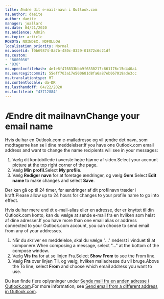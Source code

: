 ```yaml
---
title: Ændre dit e-mail-navn i Outlook.com
ms.author: daeite
author: daeite
manager: joallard
ms.date: 04/21/2020
ms.audience: Admin
ms.topic: article
ROBOTS: NOINDEX, NOFOLLOW
localization_priority: Normal
ms.assetid: f0b69874-8a7b-480c-8329-01872c6c21df
ms.custom:
- "8000036"
- "838"
ms.openlocfilehash: 4e1e6f476833bbb9f6830217c661176c15d440a4
ms.sourcegitcommit: 55eff703a17e500681d8fa6a87eb067019ade3cc
ms.translationtype: MT
ms.contentlocale: da-DK
ms.lasthandoff: 04/22/2020
ms.locfileid: "43712884"
---
```

# <a name="change-your-email-name"></a><span data-ttu-id="a4b49-102">Ændre dit mailnavn</span><span class="sxs-lookup"><span data-stu-id="a4b49-102">Change your email name</span></span>

<span data-ttu-id="a4b49-103">Hvis du har en Outlook.com e-mailadresse og vil ændre det navn, som modtagerne kan se i dine meddelelser:</span><span class="sxs-lookup"><span data-stu-id="a4b49-103">If you have one Outlook.com email address and want to change the name recipients will see in your messages:</span></span>
  
1. <span data-ttu-id="a4b49-104">Vælg dit kontobillede i øverste højre hjørne af siden.</span><span class="sxs-lookup"><span data-stu-id="a4b49-104">Select your account picture at the top right corner of the page.</span></span>
2. <span data-ttu-id="a4b49-105">Vælg **Min profil**.</span><span class="sxs-lookup"><span data-stu-id="a4b49-105">Select **My profile**.</span></span>
3. <span data-ttu-id="a4b49-106">Vælg **Rediger navn** for at foretage ændringer, og vælg **Gem**.</span><span class="sxs-lookup"><span data-stu-id="a4b49-106">Select **Edit name** to make changes and select **Save**.</span></span>

<span data-ttu-id="a4b49-107">Der kan gå op til 24 timer, før ændringer af dit profilnavn træder i kraft.</span><span class="sxs-lookup"><span data-stu-id="a4b49-107">Please allow up to 24 hours for changes to your profile name to go into effect.</span></span>
  
<span data-ttu-id="a4b49-108">Hvis du har mere end ét e-mail-alias eller en adresse, der er knyttet til din Outlook.com konto, kan du vælge at sende e-mail fra en hvilken som helst af dine adresser.</span><span class="sxs-lookup"><span data-stu-id="a4b49-108">If you have more than one email alias or address connected to your Outlook.com account, you can choose to send email from any of your addresses.</span></span>
  
1. <span data-ttu-id="a4b49-109">Når du skriver en meddelelse, skal du vælge "..." nederst i vinduet til at komponere.</span><span class="sxs-lookup"><span data-stu-id="a4b49-109">When composing a message, select "..." at the bottom of the compose window.</span></span>
1. <span data-ttu-id="a4b49-110">Vælg **Vis fra** for at se linjen Fra.</span><span class="sxs-lookup"><span data-stu-id="a4b49-110">Select **Show From** to see the From line.</span></span>
1. <span data-ttu-id="a4b49-111">Vælg **Fra** over linjen Til, og vælg, hvilken mailadresse du vil bruge.</span><span class="sxs-lookup"><span data-stu-id="a4b49-111">Above the To line, select **From** and choose which email address you want to use.</span></span>

<span data-ttu-id="a4b49-112">Du kan finde flere oplysninger under [Sende mail fra en anden adresse i Outlook.com](https://support.office.com/article/ccba89cb-141c-4a36-8c56-6d16a8556d2e?wt.mc_id=Office_Outlook_com_Alchemy).</span><span class="sxs-lookup"><span data-stu-id="a4b49-112">For more information, see [Send email from a different address in Outlook.com](https://support.office.com/article/ccba89cb-141c-4a36-8c56-6d16a8556d2e?wt.mc_id=Office_Outlook_com_Alchemy).</span></span>